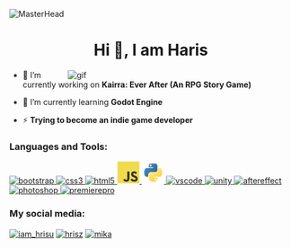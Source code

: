 ![MasterHead](https://i.ibb.co/jGSyBBR/pixel-jeff-witch-1.gif)
<h1 align="center">Hi 👋, I am Haris</h1>
<img align="right" alt="gif" width="400" src="https://i.ibb.co/tZgR7dr/no-adventure-here-3-1.gif">

- 🔭 I’m currently working on **Kairra: Ever After (An RPG Story Game)**

- 🌱 I’m currently learning **Godot Engine**

- ⚡ **Trying to become an indie game developer**

<h3 align="left">Languages and Tools:</h3>
<p align="left"> <a href="https://getbootstrap.com" target="_blank" rel="noreferrer"> <img src="https://getbootstrap.com/docs/5.0/assets/brand/bootstrap-logo-shadow.png" alt="bootstrap" width="50" height="40"/> </a> <a href="https://www.w3schools.com/css/" target="_blank" rel="noreferrer"> <img src="https://upload.wikimedia.org/wikipedia/commons/thumb/6/62/CSS3_logo.svg/800px-CSS3_logo.svg.png" alt="css3" width="40" height="40"/> </a> <a href="https://www.w3.org/html" target="_blank" rel="noreferrer"> <img src="https://upload.wikimedia.org/wikipedia/commons/thumb/3/38/HTML5_Badge.svg/1024px-HTML5_Badge.svg.png" alt="html5" width="40" height="40"/> </a> <a href="https://developer.mozilla.org/en-US/docs/Web/JavaScript" target="_blank" rel="noreferrer"> <img src="https://raw.githubusercontent.com/devicons/devicon/master/icons/javascript/javascript-original.svg" alt="javascript" width="40" height="40"/> </a> <a href="https://www.python.org" target="_blank" rel="noreferrer"> <img src="https://raw.githubusercontent.com/devicons/devicon/master/icons/python/python-original.svg" alt="python" width="40" height="40"/> </a> <a href="https://code.visualstudio.com" target="_blank" rel="noreferrer"> <img src="https://upload.wikimedia.org/wikipedia/commons/thumb/9/9a/Visual_Studio_Code_1.35_icon.svg/2048px-Visual_Studio_Code_1.35_icon.svg.png" alt="vscode" width="40" height="40"/> </a> <a href="https://godotengine.org/" target="_blank" rel="noreferrer"> <img src="https://upload.wikimedia.org/wikipedia/commons/thumb/6/6a/Godot_icon.svg/1200px-Godot_icon.svg.png" alt="unity" width="40" height="40"/> </a> <a href="https://www.adobe.com/id_id/products/aftereffects.html" target="_blank" rel="noreferrer"> <img src="https://upload.wikimedia.org/wikipedia/commons/thumb/c/cb/Adobe_After_Effects_CC_icon.svg/2101px-Adobe_After_Effects_CC_icon.svg.png" alt="aftereffect" width="40" height="40"/> </a> <a href="https://www.photoshop.com/en" target="_blank" rel="noreferrer"> <img src="https://upload.wikimedia.org/wikipedia/commons/thumb/a/af/Adobe_Photoshop_CC_icon.svg/1200px-Adobe_Photoshop_CC_icon.svg.png" alt="photoshop" width="40" height="40"/> </a> <a href="https://www.adobe.com/id_id/products/premiere.html" target="_blank" rel="noreferrer"> <img src="https://upload.wikimedia.org/wikipedia/commons/thumb/4/40/Adobe_Premiere_Pro_CC_icon.svg/2101px-Adobe_Premiere_Pro_CC_icon.svg.png" alt="premierepro" width="40" height="40"/> </a> </p>

<h3 align="left">My social media:</h3>
<p align="left">
<a href="https://instagram.com/mikazuumi" target="blank"><img align="center" src="https://upload.wikimedia.org/wikipedia/commons/thumb/e/e7/Instagram_logo_2016.svg/2048px-Instagram_logo_2016.svg.png" alt="iam_hrisu" height="26" width="26" /></a>
<a href="https://www.youtube.com/c/hrisz" target="blank"><img align="center" src="https://www.freepnglogos.com/uploads/youtube-play-red-logo-png-transparent-background-6.png" alt="hrisz" height="24" width="31" /></a>
<a href="https://www.pixiv.net/en/users/87968002" target="blank"><img align="center" src="https://images-wixmp-ed30a86b8c4ca887773594c2.wixmp.com/f/80bda55e-e860-4969-8f37-9e9d51e43927/d8zog8c-096eea14-5aef-4e40-a154-dafbbc2886ba.png?token=eyJ0eXAiOiJKV1QiLCJhbGciOiJIUzI1NiJ9.eyJzdWIiOiJ1cm46YXBwOjdlMGQxODg5ODIyNjQzNzNhNWYwZDQxNWVhMGQyNmUwIiwiaXNzIjoidXJuOmFwcDo3ZTBkMTg4OTgyMjY0MzczYTVmMGQ0MTVlYTBkMjZlMCIsIm9iaiI6W1t7InBhdGgiOiJcL2ZcLzgwYmRhNTVlLWU4NjAtNDk2OS04ZjM3LTllOWQ1MWU0MzkyN1wvZDh6b2c4Yy0wOTZlZWExNC01YWVmLTRlNDAtYTE1NC1kYWZiYmMyODg2YmEucG5nIn1dXSwiYXVkIjpbInVybjpzZXJ2aWNlOmZpbGUuZG93bmxvYWQiXX0.4VZ6ddnVkwX3E35TsJqtaHPBlANMSrmagGfNsqRA1mo" alt="mika" height="28" width="26" /></a>
</p>
